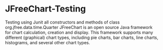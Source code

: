 # JFreeChart-Testing
Testing using Junit all constructors and methods of class org.jfree.data.time.Quarter
JFreeChart is an open source Java framework for chart calculation, creation and display. This framework supports many different (graphical) chart types, including pie charts, bar charts, line charts, histograms, and several other chart types.
